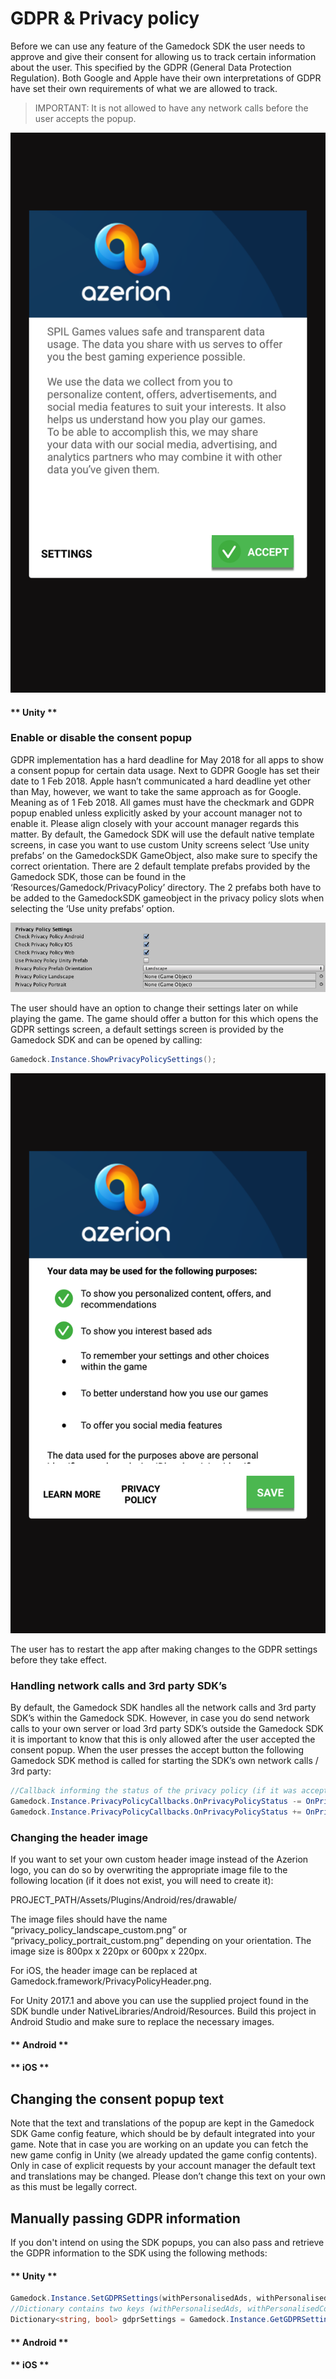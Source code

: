 # GDPR & Privacy policy

Before we can use any feature of the Gamedock SDK the user needs to approve and give their consent for allowing us to track certain information about the user. This specified by the GDPR (General Data Protection Regulation). Both Google and Apple have their own interpretations of GDPR have set their own requirements of what we are allowed to track.

> IMPORTANT: It is not allowed to have any network calls before the user accepts the popup.

![github pages](_images/PrivacyPolicyPopup.png)

<!-- tabs:start -->

#### ** Unity **

### Enable or disable the consent popup

GDPR implementation has a hard deadline for May 2018 for all apps to show a consent popup for certain data usage. Next to GDPR Google has set their date to 1 Feb 2018. Apple hasn’t communicated a hard deadline yet other than May, however, we want to take the same approach as for Google.
Meaning as of 1 Feb 2018. All games must have the checkmark and GDPR popup enabled unless explicitly asked by your account manager not to enable it. Please align closely with your account manager regards this matter. By default, the Gamedock SDK will use the default native template screens, in case you want to use custom Unity screens select ‘Use unity prefabs’ on the GamedockSDK GameObject, also make sure to specify the correct orientation. There are 2 default template prefabs provided by the Gamedock SDK, those can be found in the ‘Resources/Gamedock/PrivacyPolicy’ directory. The 2 prefabs both have to be added to the GamedockSDK gameobject in the privacy policy slots when selecting the ‘Use unity prefabs’ option.

![github pages](_images/PrivacyPolicyEditorSettings.png)

The user should have an option to change their settings later on while playing the game. The game should offer a button for this which opens the GDPR settings screen, a default settings screen is provided by the Gamedock SDK and can be opened by calling:
	
~~~C#
Gamedock.Instance.ShowPrivacyPolicySettings();
~~~

![github pages](_images/PrivacyPolicySettingsPopup.png)

The user has to restart the app after making changes to the GDPR settings before they take effect.


### Handling network calls and 3rd party SDK’s

By default, the Gamedock SDK handles all the network calls and 3rd party SDK’s within the Gamedock SDK. However, in case you do send network calls to your own server or load 3rd party SDK’s outside the Gamedock SDK it is important to know that this is only allowed after the user accepted the consent popup. When the user presses the accept button the following Gamedock SDK method is called for starting the SDK’s own network calls / 3rd party:

~~~C#
//Callback informing the status of the privacy policy (if it was accepted by the user)
Gamedock.Instance.PrivacyPolicyCallbacks.OnPrivacyPolicyStatus -= OnPrivacyPolicyStatus(bool accepted);
Gamedock.Instance.PrivacyPolicyCallbacks.OnPrivacyPolicyStatus += OnPrivacyPolicyStatus(bool accepted);
~~~

### Changing the header image

If you want to set your own custom header image instead of the Azerion logo, you can do so by overwriting the appropriate image file to the following location (if it does not exist, you will need to create it):

PROJECT_PATH/Assets/Plugins/Android/res/drawable/

The image files should have the name “privacy_policy_landscape_custom.png” or “privacy_policy_portrait_custom.png” depending on your orientation. The image size is 800px x 220px or 600px x 220px.

For iOS, the header image can be replaced at Gamedock.framework/PrivacyPolicyHeader.png.

For Unity 2017.1 and above you can use the supplied project found in the SDK bundle under NativeLibraries/Android/Resources. Build this project in Android Studio and make sure to replace the necessary images.


#### ** Android **



#### ** iOS **



<!-- tabs:end -->


## Changing the consent popup text

Note that the text and translations of the popup are kept in the Gamedock SDK Game config feature, which should be by default integrated into your game. Note that in case you are working on an update you can fetch the new game config in Unity (we already updated the game config contents). Only in case of explicit requests by your account manager the default text and translations may be changed. Please don’t change this text on your own as this must be legally correct.

## Manually passing GDPR information

If you don't intend on using the SDK popups, you can also pass and retrieve the GDPR information to the SDK using the following methods:

<!-- tabs:start -->

#### ** Unity **

~~~C#
Gamedock.Instance.SetGDPRSettings(withPersonalisedAds, withPersonalisedContent);
//Dictionary contains two keys (withPersonalisedAds, withPersonalisedContent) with the information.
Dictionary<string, bool> gdprSettings = Gamedock.Instance.GetGDPRSettings();
~~~

#### ** Android **



#### ** iOS **



<!-- tabs:end -->